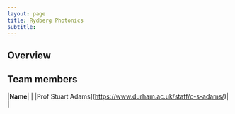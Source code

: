 ```yaml
---
layout: page
title: Rydberg Photonics
subtitle:
---
```

## Overview

## Team members
|**Name**|   |
|Prof Stuart Adams](https://www.durham.ac.uk/staff/c-s-adams/)|   |